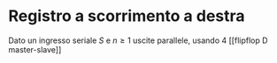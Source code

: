# Registro a scorrimento a destra
Dato un ingresso seriale $S$ e $n \geq 1$ uscite parallele, usando 4 [[flipflop D master-slave]]